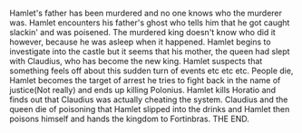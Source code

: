  Hamlet's father has been murdered and no one knows who the murderer was. Hamlet encounters his father's ghost who tells him that he got caught slackin' and was poisened. The murdered king doesn't know who did it however, because he was asleep when it happened. Hamlet begins to investigate into the castle but it seems that his mother, the queen had slept with Claudius, who has become the new king. Hamlet suspects that something feels off about this sudden turn of events etc etc etc. People die, Hamlet becomes the target of arrest he tries to fight back in the name of justice(Not really) and ends up killing Polonius. Hamlet kills Horatio and finds out that Claudius was actually cheating the system. Claudius and the queen die of poisoning that Hamlet slipped into the drinks and Hamlet then poisons himself and hands the kingdom to Fortinbras. THE END. 
